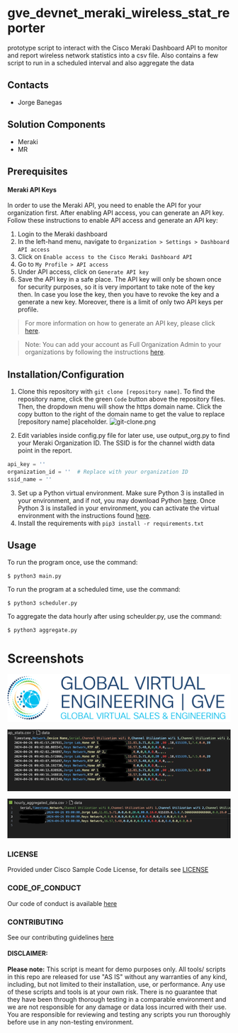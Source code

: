 # gve_devnet_meraki_wireless_stat_reporter
prototype script to interact with the Cisco Meraki Dashboard API to monitor and report wireless network statistics into a csv file. Also contains a few script to run in a scheduled interval and also aggregate the data 


## Contacts
* Jorge Banegas

## Solution Components
* Meraki
* MR

## Prerequisites
#### Meraki API Keys
In order to use the Meraki API, you need to enable the API for your organization first. After enabling API access, you can generate an API key. Follow these instructions to enable API access and generate an API key:
1. Login to the Meraki dashboard
2. In the left-hand menu, navigate to `Organization > Settings > Dashboard API access`
3. Click on `Enable access to the Cisco Meraki Dashboard API`
4. Go to `My Profile > API access`
5. Under API access, click on `Generate API key`
6. Save the API key in a safe place. The API key will only be shown once for security purposes, so it is very important to take note of the key then. In case you lose the key, then you have to revoke the key and a generate a new key. Moreover, there is a limit of only two API keys per profile.

> For more information on how to generate an API key, please click [here](https://developer.cisco.com/meraki/api-v1/#!authorization/authorization). 

> Note: You can add your account as Full Organization Admin to your organizations by following the instructions [here](https://documentation.meraki.com/General_Administration/Managing_Dashboard_Access/Managing_Dashboard_Administrators_and_Permissions).


## Installation/Configuration
1. Clone this repository with `git clone [repository name]`. To find the repository name, click the green `Code` button above the repository files. Then, the dropdown menu will show the https domain name. Click the copy button to the right of the domain name to get the value to replace [repository name] placeholder.
![git-clone.png](git-clone.png)

2. Edit variables inside config.py file for later use, use output_org.py to find your Meraki Organization ID. The SSID is for the channel width data point in the report. 

```python
api_key = ''
organization_id = ''  # Replace with your organization ID
ssid_name = ''
```
3. Set up a Python virtual environment. Make sure Python 3 is installed in your environment, and if not, you may download Python [here](https://www.python.org/downloads/). Once Python 3 is installed in your environment, you can activate the virtual environment with the instructions found [here](https://docs.python.org/3/tutorial/venv.html).
4. Install the requirements with `pip3 install -r requirements.txt`

## Usage
To run the program once, use the command:

```
$ python3 main.py
```

To run the program at a scheduled time, use the command:

```
$ python3 scheduler.py
```

To aggregate the data hourly after using scheulder.py, use the command:

```
$ python3 aggregate.py
```

# Screenshots

![/IMAGES/0image.png](/IMAGES/0image.png)

![/IMAGES/report.png](/IMAGES/report.png)

![/IMAGES/aggregated_report.png](/IMAGES/aggregated_report.png)
### LICENSE

Provided under Cisco Sample Code License, for details see [LICENSE](LICENSE.md)

### CODE_OF_CONDUCT

Our code of conduct is available [here](CODE_OF_CONDUCT.md)

### CONTRIBUTING

See our contributing guidelines [here](CONTRIBUTING.md)

#### DISCLAIMER:
<b>Please note:</b> This script is meant for demo purposes only. All tools/ scripts in this repo are released for use "AS IS" without any warranties of any kind, including, but not limited to their installation, use, or performance. Any use of these scripts and tools is at your own risk. There is no guarantee that they have been through thorough testing in a comparable environment and we are not responsible for any damage or data loss incurred with their use.
You are responsible for reviewing and testing any scripts you run thoroughly before use in any non-testing environment.